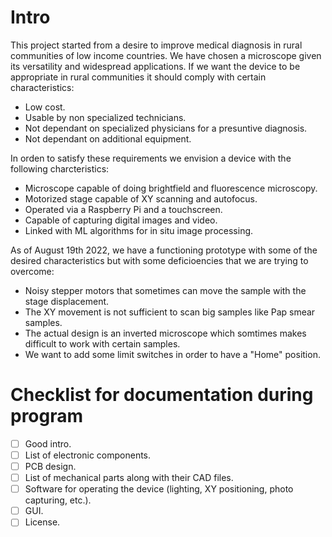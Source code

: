 # Intro
This project started from a desire to improve medical diagnosis in rural communities of low income countries. We have chosen a microscope given its versatility and widespread applications. If we want the device to be appropriate in rural communities it should comply with certain characteristics:
- Low cost.
- Usable by non specialized technicians.
- Not dependant on specialized physicians for a presuntive diagnosis.
- Not dependant on additional equipment.

In orden to satisfy these requirements we envision a device with the following charcteristics:
- Microscope capable of doing brightfield and fluorescence microscopy.
- Motorized stage capable of XY scanning and autofocus.
- Operated via a Raspberry Pi and a touchscreen.
- Capable of capturing digital images and video.
- Linked with ML algorithms for in situ image processing.

As of August 19th 2022, we have a functioning prototype with some of the desired characteristics but with some deficioencies that we are trying to overcome:
- Noisy stepper motors that sometimes can move the sample with the stage displacement.
- The XY movement is not sufficient to scan big samples like Pap smear samples.
- The actual design is an inverted microscope which somtimes makes difficult to work with certain samples.
- We want to add some limit switches in order to have a "Home" position.


# Checklist for documentation during program
- [ ] Good intro.
- [ ] List of electronic components.
- [ ] PCB design.
- [ ] List of mechanical parts along with their CAD files.
- [ ] Software for operating the device (lighting, XY positioning, photo capturing, etc.).
- [ ] GUI.
- [ ] License.
